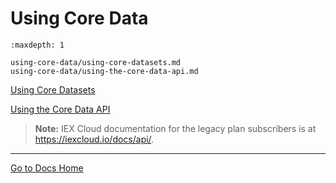 # Using Core Data

```{toctree}
:maxdepth: 1

using-core-data/using-core-datasets.md
using-core-data/using-the-core-data-api.md
```

[Using Core Datasets](./using-core-data/using-core-datasets.md)

[Using the Core Data API](./using-core-data/using-the-core-data-api.md)

> **Note:** IEX Cloud documentation for the legacy plan subscribers is at <https://iexcloud.io/docs/api/>.

<!-- TODO Describe the different types of core data: core datasets + core endpoints -->

<!-- TODO Refer to core dataset instructions "Using Core Datasets" -->

<!-- TODO Refer to core data endpoint instructions "Using the Core Data API" -->

---
[Go to Docs Home](https://github.com/iexcloud/docs/blob/main/README.md)